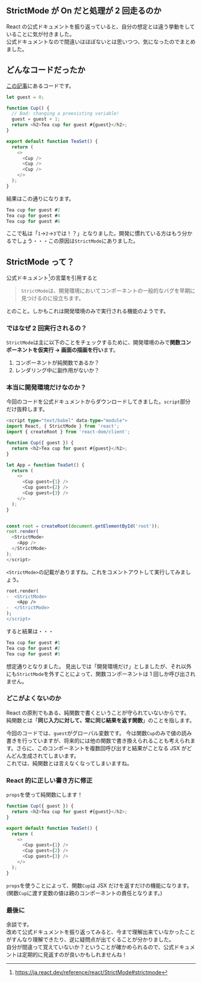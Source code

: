 ## StrictMode が On だと処理が 2 回走るのか

React の公式ドキュメントを振り返っていると、自分の想定とは違う挙動をしていることに気が付きました。  
公式ドキュメントなので間違いはほぼないとは思いつつ、気になったのでまとめました。

## どんなコードだったか

[この記事](https://ja.react.dev/learn/keeping-components-pure)にあるコードです。

```ts
let guest = 0;

function Cup() {
  // Bad: changing a preexisting variable!
  guest = guest + 1;
  return <h2>Tea cup for guest #{guest}</h2>;
}

export default function TeaSet() {
  return (
    <>
      <Cup />
      <Cup />
      <Cup />
    </>
  );
}
```

結果はこの通りになります。

```ts
Tea cup for guest #2
Tea cup for guest #4
Tea cup for guest #6
```

ここで私は「`1`→`2`→`3`では！？」となりました。開発に慣れている方はもう分かるでしょう・・・この原因は`StrictMode`にありました。

## StrictMode って？

公式ドキュメント[^1]の言葉を引用すると

> `StrictMode`は、開発環境においてコンポーネントの一般的なバグを早期に見つけるのに役立ちます。

とのこと。しかもこれは開発環境のみで実行される機能のようです。

### ではなぜ 2 回実行されるの？

`StrictMode`は主に以下のことをチェックするために、開発環境のみで**関数コンポーネントを仮実行 → 画面の描画を行い**ます。

1. コンポーネントが純関数であるか？
2. レンダリング中に副作用がないか？

### 本当に開発環境だけなのか？

今回のコードを公式ドキュメントからダウンロードしてきました。`script`部分だけ抜粋します。

```ts
<script type="text/babel" data-type="module">
import React, { StrictMode } from 'react';
import { createRoot } from 'react-dom/client';

function Cup({ guest }) {
  return <h2>Tea cup for guest #{guest}</h2>;
}

let App = function TeaSet() {
  return (
    <>
      <Cup guest={1} />
      <Cup guest={2} />
      <Cup guest={3} />
    </>
  );
}


const root = createRoot(document.getElementById('root'));
root.render(
  <StrictMode>
    <App />
  </StrictMode>
);
</script>
```

`<StrictMode>`の記載がありますね。これをコメントアウトして実行してみましょう。

```diff ts
root.render(
-  <StrictMode>
    <App />
-  </StrictMode>
);
</script>
```

すると結果は・・・

```ts
Tea cup for guest #1
Tea cup for guest #2
Tea cup for guest #3
```

想定通りとなりました。
見出しでは「開発環境だけ」としましたが、それ以外にも`StrictMode`を外すことによって、関数コンポーネントは 1 回しか呼び出されません。

### どこがよくないのか

React の原則でもある、純関数で書くということが守られていないからです。
純関数とは「**同じ入力に対して、常に同じ結果を返す関数**」のことを指します。

今回のコードでは、`guest`がグローバル変数です。
今は関数`Cup`のみで値の読み書きを行っていますが、将来的には他の関数で書き換えられることも考えられます。さらに、このコンポーネントを複数回呼び出すと結果がことなる JSX がどんどん生成されてしまいます。  
これでは、純関数とは言えなくなってしまいますね。

### React 的に正しい書き方に修正

`props`を使って純関数にします！

```ts
function Cup({ guest }) {
  return <h2>Tea cup for guest #{guest}</h2>;
}

export default function TeaSet() {
  return (
    <>
      <Cup guest={1} />
      <Cup guest={2} />
      <Cup guest={3} />
    </>
  );
}
```

`props`を使うことによって、関数`Cup`は JSX だけを返すだけの機能になります。
(関数`Cup`に渡す変数の値は親のコンポーネントの責任となります。)

### 最後に

余談です。  
改めて公式ドキュメントを振り返ってみると、今まで理解出来ていなかったことがすんなり理解できたり、逆に疑問点が出てくることが分かりました。  
自分が間違って覚えていないか？ということが確かめられるので、公式ドキュメントは定期的に見返すのが良いかもしれませんね！

[^1]: https://ja.react.dev/reference/react/StrictMode#strictmode

